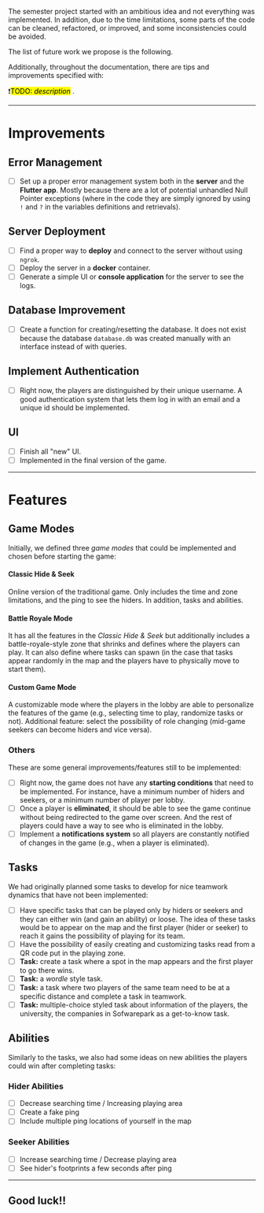 The semester project started with an ambitious idea and not everything was implemented. In addition, due to the time limitations, some parts of the code can be cleaned, refactored, or improved, and some inconsistencies could be avoided. 

The list of future work we propose is the following.

Additionally, throughout the documentation, there are tips and improvements specified with:

❗<mark>TODO: *description*</mark> .

---
# **Improvements**

## Error Management
- [ ] Set up a proper error management system both in the **server** and the **Flutter app**. Mostly because there are a lot of potential unhandled Null Pointer exceptions (where in the code they are simply ignored by using `!` and `?` in the variables definitions and retrievals).
## Server Deployment
- [ ] Find a proper way to **deploy** and connect to the server without using `ngrok`.
- [ ] Deploy the server in a **docker** container.
- [ ] Generate a simple UI or **console application** for the server to see the logs.
## Database Improvement
- [ ] Create a function for creating/resetting the database. It does not exist because the database `database.db` was created manually with an interface instead of with queries.
## Implement Authentication
- [ ] Right now, the players are distinguished by their unique username. A good authentication system that lets them log in with an email and a unique id should be implemented.
## UI
- [ ] Finish all "new" UI.
- [ ] Implemented in the final version of the game.

---
# **Features**
## Game Modes
Initially, we defined three *game modes* that could be implemented and chosen before starting the game:
#### **Classic Hide & Seek**
Online version of the traditional game. Only includes the time and zone limitations, and the ping to see the hiders. In addition, tasks and abilities.
#### **Battle Royale Mode**
It has all the features in the *Classic Hide & Seek* but additionally includes a battle-royale-style zone that shrinks and defines where the players can play. It can also define where tasks can spawn (in the case that tasks appear randomly in the map and the players have to physically move to start them).
#### **Custom Game Mode**
A customizable mode where the players in the lobby are able to personalize the features of the game (e.g., selecting time to play, randomize tasks or not). Additional feature: select the possibility of role changing (mid-game seekers can become hiders and vice versa). 
### Others
These are some general improvements/features still to be implemented:
- [ ] Right now, the game does not have any **starting conditions** that need to be implemented. For instance, have a minimum number of hiders and seekers, or a minimum number of player per lobby.
- [ ] Once a player is **eliminated**, it should be able to see the game continue without being redirected to the game over screen. And the rest of players could have a way to see who is eliminated in the lobby.
- [ ] Implement a **notifications system** so all players are constantly notified of changes in the game (e.g., when a player is eliminated).
## Tasks
We had originally planned some tasks to develop for nice teamwork dynamics that have not been implemented:
- [ ] Have specific tasks that can be played only by hiders or seekers and they can either win (and gain an ability) or loose. The idea of these tasks would be to appear on the map and the first player (hider or seeker) to reach it gains the possibility of playing for its team.
- [ ] Have the possibility of easily creating and customizing tasks read from a QR code put in the playing zone.
- [ ] **Task:** create a task where a spot in the map appears and the first player to go there wins.
- [ ] **Task:** a *wordle* style task.
- [ ] **Task:** a task where two players of the same team need to be at a specific distance and complete a task in teamwork.
- [ ] **Task:** multiple-choice styled task about information of the players, the university, the companies in Sofwarepark as a get-to-know task.
## Abilities
Similarly to the tasks, we also had some ideas on new abilities the players could win after completing tasks:
### Hider Abilities
- [ ] Decrease searching time / Increasing playing area
- [ ] Create a fake ping
- [ ] Include multiple ping locations of yourself in the map
### Seeker Abilities
- [ ] Increase searching time / Decrease playing area
- [ ] See hider's footprints a few seconds after ping

---
## Good luck!!

